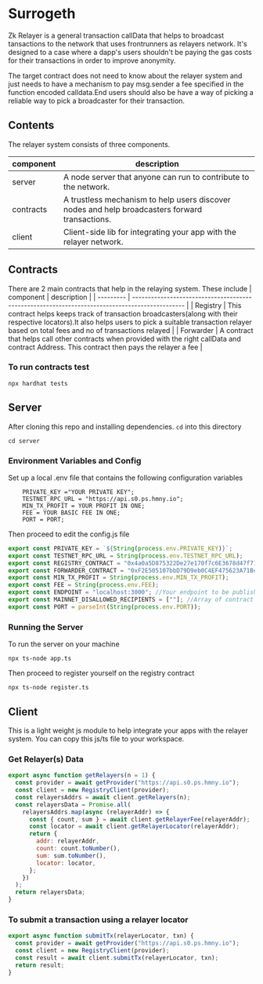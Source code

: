# Surrogeth

Zk Relayer is a general transaction callData that helps to broadcast tansactions to the network
that uses frontrunners as relayers network. It's designed to a case where a dapp's users
shouldn't be paying the gas costs for their transactions in order to improve anonymity.

The target contract does not need to know about the relayer system and just needs to have a mechanism to pay msg.sender a fee specified in the function encoded calldata.End users should also be have a way of picking a reliable way to pick a broadcaster for their transaction.

## Contents

The relayer system consists of three components.

| component | description                                                                                    |
| --------- | ---------------------------------------------------------------------------------------------- |
| server    | A node server that anyone can run to contribute to the network.                                |
| contracts | A trustless mechanism to help users discover nodes and help broadcasters forward transactions. |
| client    | Client-side lib for integrating your app with the relayer network.                             |

## Contracts

There are 2 main contracts that help in the relaying system. These include
| component | description |
| --------- | ---------------------------------------------------------------------------------------------- |
| Registry | This contract helps keeps track of transaction broadcasters(along with their respective locators).It also helps users to pick a suitable transaction relayer based on total fees and no of transactions relayed |
| Forwarder | A contract that helps call other contracts when provided with the right callData and contract Address. This contract then pays the relayer a fee |

### To run contracts test

```
npx hardhat tests
```

## Server

After cloning this repo and installing dependencies. `cd` into this directory

```
cd server
```

### Environment Variables and Config

Set up a local .env file that contains the following configuration variables

```
    PRIVATE_KEY ="YOUR PRIVATE KEY";
    TESTNET_RPC_URL = "https://api.s0.ps.hmny.io";
    MIN_TX_PROFIT = YOUR PROFIT IN ONE;
    FEE = YOUR BASIC FEE IN ONE;
    PORT = PORT;
```

Then proceed to edit the config.js file

```js
export const PRIVATE_KEY = `${String(process.env.PRIVATE_KEY)}`;
export const TESTNET_RPC_URL = String(process.env.TESTNET_RPC_URL);
export const REGISTRY_CONTRACT = "0x4a0a5D875322De27e170f7c6E3678d47f711A50F"; //Registry Address
export const FORWARDER_CONTRACT = "0xF2E505107bbD79D9eb0C4EF475623A71BcDF6DE1"; //Forwarder Address
export const MIN_TX_PROFIT = String(process.env.MIN_TX_PROFIT);
export const FEE = String(process.env.FEE);
export const ENDPOINT = "localhost:3000"; //Your endpoint to be published on registry contract
export const MAINNET_DISALLOWED_RECIPIENTS = [""]; //Array of contract addresses not to relay to
export const PORT = parseInt(String(process.env.PORT));
```

### Running the Server

To run the server on your machine

```
npx ts-node app.ts
```

Then proceed to register yourself on the registry contract

```
npx ts-node register.ts
```

## Client

This is a light weight js module to help integrate your apps with the relayer system. You can copy this js/ts file to your workspace.

### Get Relayer(s) Data

```js
export async function getRelayers(n = 1) {
  const provider = await getProvider("https://api.s0.ps.hmny.io");
  const client = new RegistryClient(provider);
  const relayersAddrs = await client.getRelayers(n);
  const relayersData = Promise.all(
    relayersAddrs.map(async (relayerAddr) => {
      const { count, sum } = await client.getRelayerFee(relayerAddr);
      const locator = await client.getRelayerLocator(relayerAddr);
      return {
        addr: relayerAddr,
        count: count.toNumber(),
        sum: sum.toNumber(),
        locator: locator,
      };
    })
  );
  return relayersData;
}
```

### To submit a transaction using a relayer locator

```js
export async function submitTx(relayerLocator, txn) {
  const provider = await getProvider("https://api.s0.ps.hmny.io");
  const client = new RegistryClient(provider);
  const result = await client.submitTx(relayerLocator, txn);
  return result;
}
```
